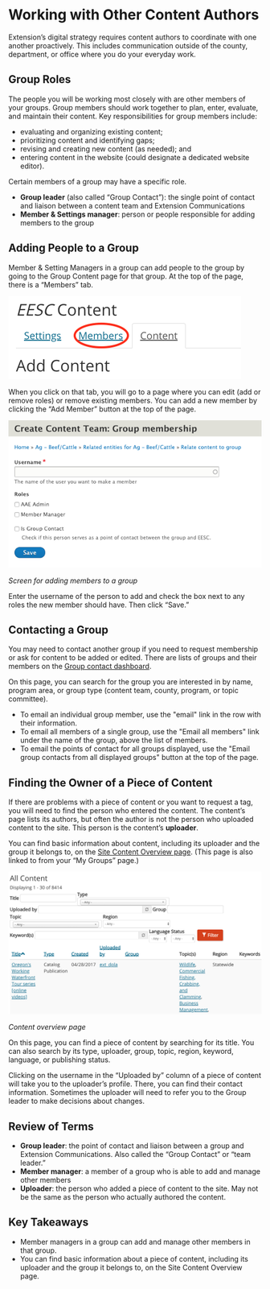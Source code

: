 # Working with Other Content Authors

Extension’s digital strategy requires content authors to coordinate with one another proactively. This includes communication outside of the county, department, or office where you do your everyday work.

## Group Roles

The people you will be working most closely with are other members of your groups. Group members should work together to plan, enter, evaluate, and maintain their content. Key responsibilities for group members include:

  - evaluating and organizing existing content;
  - prioritizing content and identifying gaps;
  - revising and creating new content (as needed); and
  - entering content in the website (could designate a dedicated website editor).

Certain members of a group may have a specific role.

  - **Group leader** (also called “Group Contact”): the single point of contact and liaison between a content team and Extension Communications
  - **Member & Settings manager**: person or people responsible for adding members to the group

## Adding People to a Group

Member & Setting Managers in a group can add people to the group by going to the Group Content page for that group. At the top of the page, there is a “Members” tab.

![Member Manager Group Tabs Screenshot](images/member-manager-group-tabs.png)

When you click on that tab, you will go to a page where you can edit (add or remove roles) or remove existing members. You can add a new member by clicking the “Add Member” button at the top of the page.

![Add Member Screenshot](images/add-member.png)

*Screen for adding members to a group*

Enter the username of the person to add and check the box next to any roles the new member should have. Then click “Save.”

## Contacting a Group

You may need to contact another group if you need to request membership or ask for content to be added or edited. There are lists of groups and their members on the [Group contact dashboard](https://extension.oregonstate.edu/group/membership).

On this page, you can search for the group you are interested in by name, program area, or group type (content team, county, program, or topic committee).

  - To email an individual group member, use the "email" link in the row with their information.
  - To email all members of a single group, use the "Email all members" link under the name of the group, above the list of members.
  - To email the points of contact for all groups displayed, use the "Email group contacts from all displayed groups" button at the top of the page.

## Finding the Owner of a Piece of Content

If there are problems with a piece of content or you want to request a tag, you will need to find the person who entered the content. The content’s page lists its authors, but often the author is not the person who uploaded content to the site. This person is the content’s **uploader**.

You can find basic information about content, including its uploader and the group it belongs to, on the [Site Content Overview page](http://blogs.oregonstate.edu/extensionweb/content-teams/). (This page is also linked to from your “My Groups” page.)

![Content Overview Screenshot](images/content-overview.png)

*Content overview page*

On this page, you can find a piece of content by searching for its title. You can also search by its type, uploader, group, topic, region, keyword, language, or publishing status.

Clicking on the username in the “Uploaded by” column of a piece of content will take you to the uploader’s profile. There, you can find their contact information. Sometimes the uploader will need to refer you to the Group leader to make decisions about changes.

## Review of Terms

  - **Group leader**: the point of contact and liaison between a group and Extension Communications. Also called the “Group Contact” or “team leader.”
  - **Member manager**: a member of a group who is able to add and manage other members
  - **Uploader**: the person who added a piece of content to the site. May not be the same as the person who actually authored the content.

## Key Takeaways

  - Member managers in a group can add and manage other members in that group.
  - You can find basic information about a piece of content, including its uploader and the group it belongs to, on the Site Content Overview page.
